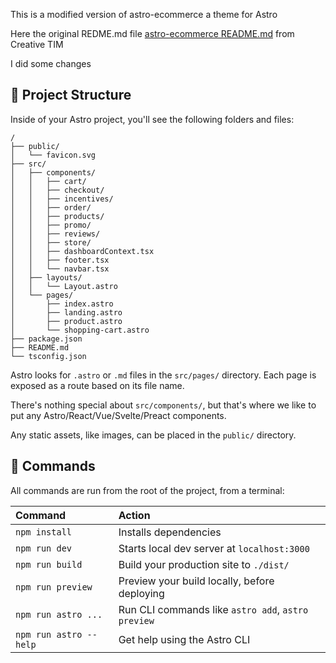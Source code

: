 This is a modified version of astro-ecommerce a theme for Astro 

Here the original REDME.md file  [astro-ecommerce README.md](astro-ecommerce_README.md) from Creative TIM

I did some changes 


## 🚀 Project Structure 
Inside of your Astro project, you'll see the following folders and files:

```
/
├── public/
│   └── favicon.svg
├── src/
│   ├── components/
│   │   ├── cart/
│   │   ├── checkout/
│   │   ├── incentives/
│   │   ├── order/
│   │   ├── products/
│   │   ├── promo/
│   │   ├── reviews/
│   │   ├── store/
│   │   ├── dashboardContext.tsx
│   │   ├── footer.tsx
│   │   └── navbar.tsx
│   ├── layouts/
│   │   └── Layout.astro
│   └── pages/
│       ├── index.astro
│       ├── landing.astro
│       ├── product.astro
│       └── shopping-cart.astro
├── package.json
├── README.md
└── tsconfig.json
```

Astro looks for `.astro` or `.md` files in the `src/pages/` directory. Each page is exposed as a route based on its file name.

There's nothing special about `src/components/`, but that's where we like to put any Astro/React/Vue/Svelte/Preact components.

Any static assets, like images, can be placed in the `public/` directory.

## 🧞 Commands

All commands are run from the root of the project, from a terminal:

| Command                | Action                                             |
| :--------------------- | :------------------------------------------------- |
| `npm install`          | Installs dependencies                              |
| `npm run dev`          | Starts local dev server at `localhost:3000`        |
| `npm run build`        | Build your production site to `./dist/`            |
| `npm run preview`      | Preview your build locally, before deploying       |
| `npm run astro ...`    | Run CLI commands like `astro add`, `astro preview` |
| `npm run astro --help` | Get help using the Astro CLI                       |

